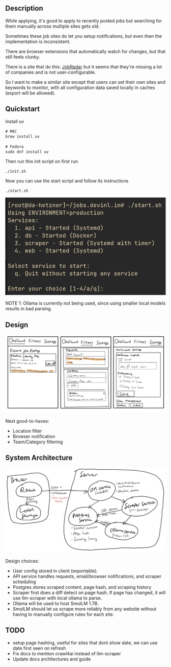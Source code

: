 ## Description

While applying, it's good to apply to recently posted jobs but searching for them manually across multiple sites gets old. 

Sometimes these job sites do let you setup notifications, but even then the implementation is inconsistent.

There are browser extensions that automatically watch for changes, but that still feels clunky. 

There is a site that do this: [JobRadar](https://www.jobradar.live/) but it seems that they're missing a lot of companies and is not user-configurable.

So I want to make a similar site except that users can set their own sites and keywords to monitor, with all configuration data saved locally in caches (export will be allowed).

## Quickstart 

Install uv 

```
# MAC
brew install uv

# Fedora
sudo dnf install uv
```

Then run this init script on first run 

```
./init.sh
```

Now you can use the start script and follow its instructions

```
./start.sh
```

![](assets/images/start.png)

NOTE 1: Ollama is currently not being used, since using smaller local models results in bad parsing. 

## Design

![](assets/images/mockup.png)

Next good-to-haves:
- Location filter 
- Browser notification
- Team/Category filtering

## System Architecture

![](assets/images/architecture.png)

Design choices:
- User config stored in client (exportable).
- API service handles requests, email/browser notifications, and scraper scheduling
- Postgres stores scraped content, page hash, and scraping history
- Scraper first does a diff detect on page hash. If page has changed, it will use llm-scraper with local ollama to parse.
- Ollama will be used to host SmolLM 1.7B.
- SmolLM should let us scrape more reliably from any website without having to manually configure rules for each site.

## TODO 

- setup page hashing, useful for sites that dont show date, we can use date first seen on refresh
- Fix docs to mention crawl4ai instead of llm-scraper
- Update docs architectures and guide
